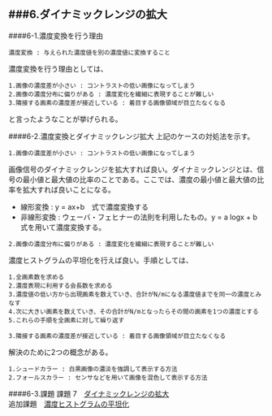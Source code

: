 ###6.ダイナミックレンジの拡大
----------------------------------------------------------
####6-1.濃度変換を行う理由

	濃度変換 : 与えられた濃度値を別の濃度値に変換すること

濃度変換を行う理由としては、
	
	1.画像の濃度差が小さい : コントラストの低い画像になってしまう
	2.画像の濃度分布に偏りがある : 濃度変化を繊細に表現することが難しい
	3.隣接する画素の濃度差が接近している : 着目する画像領域が目立たなくなる

と言ったようなことが挙げられる。

####6-2.濃度変換とダイナミックレンジ拡大
上記のケースの対処法を示す。
```
1.画像の濃度差が小さい : コントラストの低い画像になってしまう
```
画像信号のダイナミックレンジを拡大すれば良い。ダイナミックレンジとは、信号の最小値と最大値の比率のことである。ここでは、濃度の最小値と最大値の比率を拡大すれば良いことになる。

- 線形変換 : y = ax+b　式で濃度変換する
- 非線形変換 : ウェーバ・フェヒナーの法則を利用したもの。y = a logx + b 式を用いて濃度変換する。  
  
  
```
2.画像の濃度分布に偏りがある : 濃度変化を繊細に表現することが難しい
```
濃度ヒストグラムの平坦化を行えば良い。手順としては、

	1.全画素数を求める
	2.濃度表現に利用する会長数を求める
	3.濃度値の低い方から出現画素を数えていき、合計がN/mになる濃度値までを同一の濃度とみなす
	4.次に大きい画素を数えていき、その合計がN/mとなったらその間の画素を1つの濃度とする
	5.これらの手順を全画素に対して繰り返す

```
3.隣接する画素の濃度差が接近している : 着目する画像領域が目立たなくなる
```
解決のために2つの概念がある。

	1.シュードカラー : 白黒画像の濃淡を強調して表示する方法
	2.フォールスカラー : センサなどを用いて画像を混色して表示する方法


####6-3.課題
課題 7　[ダイナミックレンジの拡大]()  
追加課題　[濃度ヒストグラムの平坦化]()
[]()